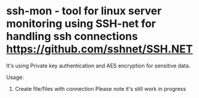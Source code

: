 # ssh-mon - tool for linux server monitoring using SSH-net for handling ssh connections https://github.com/sshnet/SSH.NET
It's using Private key authentication and AES encryption for sensitive data.
 
Usage:
1. Create file/files with connection 
Please note it's still work in progress
